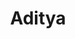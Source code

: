 ---
title: "Aditya"
AdityaH: "Aditya Birla Group’s - Bizlabs:  The Digital AI Conclave"
AdityaD: "Date: 28-01-2021"
AdityaP: "TRANSO is part of the Aditya Birla Group’s Bizlabs platform. BizLabs is a unique platform that enables innovative businesses with the ability to solve real business challenges at commercial-scale gain market access by leveraging Aditya Birla Group's reach and platform."
AdityaImg: "/images/resources/aditya.png"
---